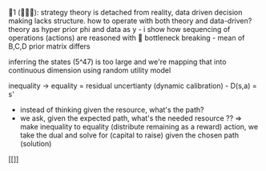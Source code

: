 📝1 (🤜🙋‍♀️): strategy theory is detached from reality, data driven decision making lacks structure. how to operate with both theory and data-driven? theory as hyper prior phi and data as y - i show how sequencing of operations (actions) are reasoned with 🍾 bottleneck breaking - mean of B,C,D prior matrix differs


inferring the states (5^47) is too large and we're mapping that into continuous dimension using random utility model

inequality -> equality = residual uncertianty (dynamic calibration) - D(s,a) = s' 

- instead of thinking given the resource, what's the path? 
- we ask, given the expected path, what's the needed resource ?? => make inequality to equality (distribute remaining as a reward)
action, we take the dual and solve for (capital to raise) given the chosen path (solution)

[[]]